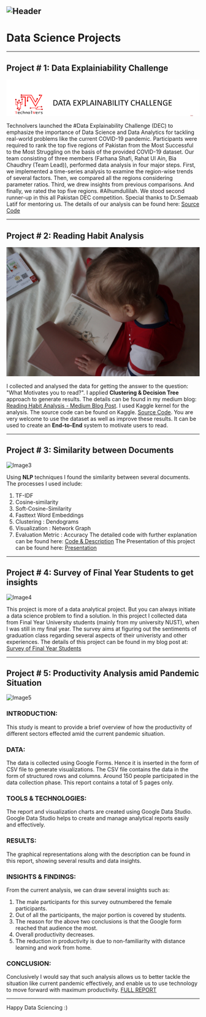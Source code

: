 ![Header](https://cdn.pixabay.com/photo/2017/11/07/08/05/binary-2925964_960_720.jpg)
---
# Data Science Projects

---

## Project # 1: Data Explainiability Challenge 
![Image1](images/title.PNG)

Technolvers launched the #Data Explainability Challenge (DEC) to emphasize the importance of Data Science and Data Analytics for tackling real-world problems like the current COVID-19 pandemic. Participants were required to rank the top five regions of Pakistan from the Most Successful to the Most Struggling on the basis of the provided COVID-19 dataset.
Our team consisting of three members (Farhana Shafi, Rahat Ul Ain, Bia Chaudhry (Team Lead)), performed data analysis in four major steps. First, we implemented a time-series analysis to examine the region-wise trends of several factors. Then, we compared all the regions considering parameter ratios. Third, we drew insights from previous comparisons. And finally, we rated the top five regions.  #Alhumdullilah. We stood second runner-up in this all Pakistan DEC competition. Special thanks to Dr.Semaab Latif for mentoring us.
The details of our analysis can be found here: [Source Code](https://github.com/BiaChaudhry/DEC_Competition_COVID_19_Analysis/blob/master/Farhana_Rahat_Bia_DEC260411_Data_Video_Comp.ipynb)

---

## Project # 2: Reading Habit Analysis
![Image2](images/read.jpg)

I collected and analysed the data for getting the answer to the question: "What Motivates you to read?". I applied **Clustering & Decision Tree** approach to generate results. The details can be found in my medium blog: [Reading Habit Analysis - Medium Blog Post](https://medium.com/@biach1312/reading-habit-analysis-895f78865bb0). I used Kaggle kernel for the analysis. The source code can be found on Kaggle. [Source Code](https://www.kaggle.com/biach1312/kernel-reading-habit-analysis). You are very welcome to use the dataset as well as improve these results. It can be used to create an **End-to-End** system to motivate users to read. 

---

## Project # 3: Similarity between Documents
![Image3](https://cdn.pixabay.com/photo/2018/01/08/08/35/alzheimers-3068938_960_720.jpg)

Using **NLP** techniques I found the similarity between several documents. The processes I used include: 
  1. TF-IDF
  2. Cosine-similarity
  3. Soft-Cosine-Similarity
  4. Fasttext Word Embeddings
  5. Clustering : Dendograms
  6. Visualization : Network Graph
  7. Evaluation Metric : Accuracy
The detailed code with further explanation can be found here: [Code & Description](https://github.com/BiaChaudhry/Document_Similarity_NLP/blob/master/NLP_Project_Bia_Chaudhry_184055_SimilarityBetweenDocuments.ipynb)
The Presentation of this project can be found here: [Presentation](https://github.com/BiaChaudhry/Document_Similarity_NLP/blob/master/Bia_Chaudhry_ProjectPresentation.pptx)

---

## Project # 4: Survey of Final Year Students to get insights
![Image4](https://1.bp.blogspot.com/-Z8WJZ-mQ_0g/XlOp4LIsewI/AAAAAAAAAzk/ksjLzMBsZD4EAvIGGOrgqdTKCG-C_QqTQCLcBGAsYHQ/w945-h600-p-k-no-nu/dawn-1840298_1920.jpg)

This project is more of a data analytical project. But you can always initiate a data science problem to find a solution. In this project I collected data from Final Year University students (mainly from my university NUST), when I was still in my final year. The survey aims at figuring out the sentiments of graduation class regarding several aspects of their univeristy and other experiences. The details of this project can be found in my blog post at: [Survey of Final Year Students](https://seblog1312.blogspot.com/2020/02/a-survey-of-final-year-university.html)

---

## Project # 5: Productivity Analysis amid Pandemic Situation
![Image5](https://cdn.pixabay.com/photo/2016/06/03/13/57/digital-marketing-1433427_960_720.jpg)

### INTRODUCTION:
This study is meant to provide a brief overview of how the productivity of different sectors effected amid the current pandemic situation.

### DATA:
The data is collected using Google Forms. Hence it is inserted in the form of CSV file to generate visualizations.
The CSV file contains the data in the form of structured rows and columns. Around 150 people participated in the data collection phase. This report contains a total of 5 pages only.

### TOOLS & TECHNOLOGIES:
The report and visualization charts are created using Google Data Studio.
Google Data Studio helps to create and manage analytical reports easily and effectively.

### RESULTS:
The graphical representations along with the description can be found in this report, showing several results and data insights. 

### INSIGHTS & FINDINGS:
From the current analysis, we can draw several insights such as:

  1. The male participants for this survey outnumbered the female participants.
  2. Out of all the participants, the major portion is covered by students.
  3. The reason for the above two conclusions is that the Google form reached that audience the most. 
  4. Overall productivity decreases.
  5. The reduction in productivity is due to non-familiarity with distance learning and work from home.

### CONCLUSION:
Conclusively I would say that such analysis allows us to better tackle the situation like current pandemic effectively, and enable us to use technology to move forward with maximum productivity. 
[FULL REPORT](https://datastudio.google.com/open/1UrdKd5cVZdYBJ2A4cIW5gpF0GCAT__m4?usp=sharing)

---

Happy Data Sciencing :)
